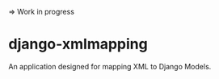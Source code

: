 => Work in progress


django-xmlmapping
=================

An application designed for mapping XML to Django Models.